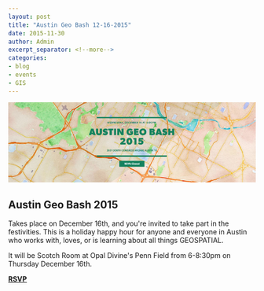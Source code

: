 ```yaml
---
layout: post
title: "Austin Geo Bash 12-16-2015"
date: 2015-11-30
author: Admin
excerpt_separator: <!--more-->
categories:
- blog
- events
- GIS
---
```

[![geobash](/assets/img/blog/geobash.png)](https://austingeobash2015.splashthat.com/)

Austin Geo Bash 2015  
--------------------
Takes place on December 16th, and you're invited to take part in the festivities. This is a holiday happy hour for anyone and everyone in Austin who works with, loves, or is learning about all things GEOSPATIAL.  
<!--more-->

It will be Scotch Room at Opal Divine's Penn Field from 6-8:30pm on Thursday December 16th.  

**[RSVP](https://austingeobash2015.splashthat.com/)**